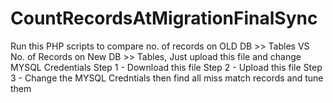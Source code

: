 # CountRecordsAtMigrationFinalSync
Run this PHP scripts to compare no. of records on OLD DB >> Tables VS No. of Records on New DB >> Tables, Just upload this file and change MYSQL Credentials
Step 1 - Download this file
Step 2 - Upload this file
Step 3 - Change the MYSQL Credntials
then find all miss match records and tune them
